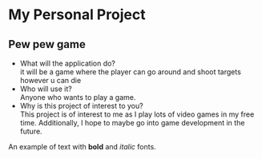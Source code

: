 # My Personal Project

## Pew pew game


- What will the application do?  
it will be a game where the player can go around and shoot targets however
u can die
- Who will use it?
  <br> Anyone who wants to play a game.
- Why is this project of interest to you?
  <br>This project is of interest to me as I play lots of video games
in my free time. Additionally, I hope to maybe go into game development
in the future.


An example of text with **bold** and *italic* fonts.  